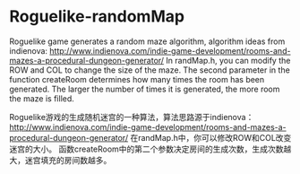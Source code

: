 # Roguelike-randomMap
Roguelike game generates a random maze algorithm, algorithm ideas from indienova: http://www.indienova.com/indie-game-development/rooms-and-mazes-a-procedural-dungeon-generator/
In randMap.h, you can modify the ROW and COL to change the size of the maze.
The second parameter in the function createRoom determines how many times the room has been generated. The larger the number of times it is generated, the more room the maze is filled.

Roguelike游戏的生成随机迷宫的一种算法，算法思路源于indienova：http://www.indienova.com/indie-game-development/rooms-and-mazes-a-procedural-dungeon-generator/
在randMap.h中，你可以修改ROW和COL改变迷宫的大小。
函数createRoom中的第二个参数决定房间的生成次数，生成次数越大，迷宫填充的房间数越多。
